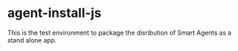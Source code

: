 # agent-install-js
This is the test environment to package the disribution of Smart Agents as a stand alone app.
